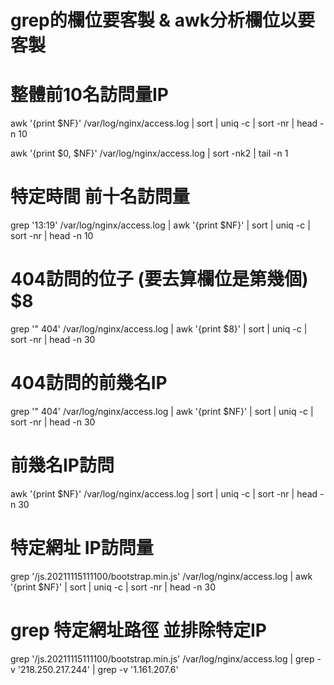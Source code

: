 # grep的欄位要客製 & awk分析欄位以要客製

# 整體前10名訪問量IP
awk '{print $NF}' /var/log/nginx/access.log | sort | uniq -c | sort -nr | head -n 10

awk '{print $0, $NF}' /var/log/nginx/access.log | sort -nk2 | tail -n 1
# 特定時間 前十名訪問量
grep '13:19' /var/log/nginx/access.log | awk '{print $NF}' | sort | uniq -c | sort -nr | head -n 10

# 404訪問的位子 (要去算欄位是第幾個) $8
grep '" 404' /var/log/nginx/access.log | awk '{print $8}' | sort | uniq -c | sort -nr | head -n 30

# 404訪問的前幾名IP
grep '" 404' /var/log/nginx/access.log | awk '{print $NF}' | sort | uniq -c | sort -nr | head -n 30

# 前幾名IP訪問
awk '{print $NF}' /var/log/nginx/access.log | sort | uniq -c | sort -nr | head -n 30

# 特定網址 IP訪問量
grep '/js.20211115111100/bootstrap.min.js' /var/log/nginx/access.log | awk '{print $NF}' | sort | uniq -c | sort -nr | head -n 30

# grep 特定網址路徑 並排除特定IP
grep '/js.20211115111100/bootstrap.min.js' /var/log/nginx/access.log | grep -v '218.250.217.244' | grep -v '1.161.207.6'